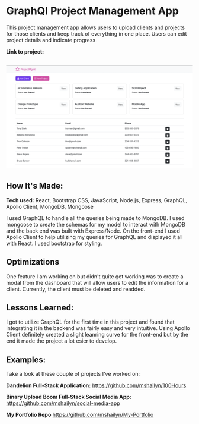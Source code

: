 # GraphQl Project Management App
This project management app allows users to upload clients and projects for those clients and keep track of everything in one place. Users can edit project details and indicate progress

**Link to project:** 

<h2 align="center"> <img src="client/public/GraphQL Management App.png" alt="Pic of App"></h2>

## How It's Made:

**Tech used:** React, Bootstrap CSS, JavaScript, Node.js, Express, GraphQL, Apollo Client, MongoDB, Mongoose

I used GraphQL to handle all the queries being made to MongoDB. I used mongoose to create the schemas for my model to interact with MongoDB and the back end was built with Express/Node. On the front-end I used Apollo Client to help utilizing my queries for GraphQL and displayed it all with React. I used bootstrap for styling.

## Optimizations

One feature I am working on but didn't quite get working was to create a modal from the dashboard that will allow users to edit the information for a client. Currently, the client must be deleted and readded.

## Lessons Learned:

 I got to utilize GraphQL for the first time in this project and found that integrating it in the backend was fairly easy and very intuitive. Using Apollo Client definitely created a slight leanring curve for the front-end but by the end it made the project a lot esier to develop.

## Examples:
Take a look at these couple of projects I've worked on:

**Dandelion Full-Stack Application:** https://github.com/mshailyn/100Hours

**Binary Upload Boom Full-Stack Social Media App:** https://github.com/mshailyn/social-media-app

**My Portfolio Repo** https://github.com/mshailyn/My-Portfolio
